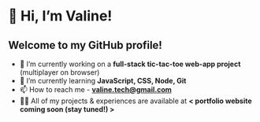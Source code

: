 # 👋 Hi, I’m Valine!
## Welcome to my GitHub profile!

- 🔭 I’m currently working on a **full-stack tic-tac-toe web-app project** (multiplayer on browser)
- 🌱 I’m currently learning **JavaScript, CSS, Node, Git**
- 📫 How to reach me - **valine.tech@gmail.com**
- 👨‍💻 All of my projects & experiences are available at **< portfolio website coming soon (stay tuned!) >**
<!---
valine-mt/valine-mt is a ✨ special ✨ repository because its `README.md` (this file) appears on your GitHub profile.
You can click the Preview link to take a look at your changes.
--->
